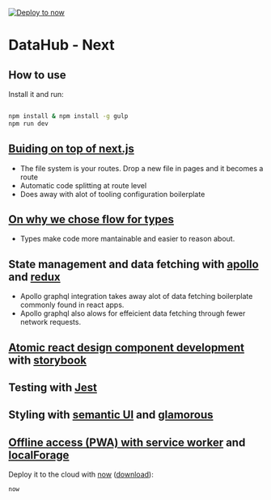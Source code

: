 [![Deploy to now](https://deploy.now.sh/static/button.svg)](https://deploy.now.sh/?repo=https://github.com/zeit/next.js/tree/master/examples/with-apollo-and-redux)
# DataHub - Next


## How to use

Install it and run:

```bash

npm install & npm install -g gulp
npm run dev
```

## [Buiding on top of next.js](https://github.com/zeit/next.js)

- The file system is your routes. Drop a new file in pages and it becomes a route
- Automatic code splitting at route level
- Does away with alot of tooling configuration boilerplate


## [On why we chose flow for types](https://djcordhose.github.io/flow-vs-typescript/2016_hhjs.html)
- Types make code more mantainable and easier to reason about.


## State management and data fetching with [apollo](https://github.com/apollographql/apollo-client) and [redux](https://github.com/reactjs/redux)
- Apollo graphql integration takes away alot of data fetching boilerplate commonly found in react apps.
- Apollo graphql also alows for effeicient data fetching through fewer network requests.

## [Atomic react design component development](http://bradfrost.com/blog/post/atomic-web-design/) with [storybook](https://storybooks.js.org/)

## Testing with [Jest](https://facebook.github.io/jest/)

## Styling with [semantic UI](https://github.com/Semantic-Org/Semantic-UI-React) and [glamorous](https://github.com/paypal/glamorous)

## [Offline access (PWA) with service worker](https://developers.google.com/web/progressive-web-apps/) and [localForage](https://github.com/localForage/localForage)


Deploy it to the cloud with [now](https://zeit.co/now) ([download](https://zeit.co/download)):

```bash
now
```
